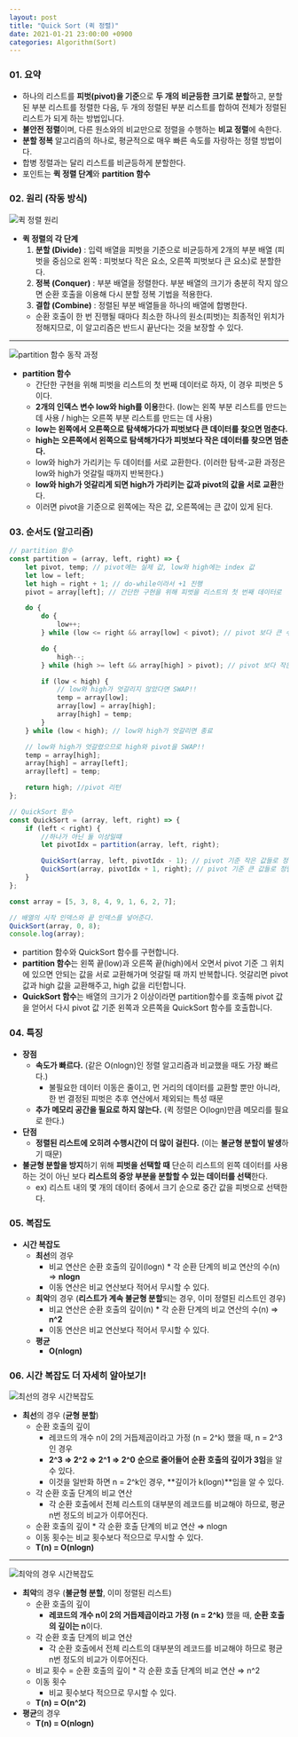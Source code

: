 ```yaml
---
layout: post
title: "Quick Sort (퀵 정렬)"
date: 2021-01-21 23:00:00 +0900
categories: Algorithm(Sort)
---
```


### 01. 요약

- 하나의 리스트를 **피벗(pivot)을 기준**으로 **두 개의** **비균등한** **크기로 분할**하고, 분할된 부분 리스트를 정렬한 다음, 두 개의 정렬된 부분 리스트를 합하여 전체가 정렬된 리스트가 되게 하는 방법입니다.
- **불안전 정렬**이며, 다른 원소와의 비교만으로 정렬을 수행하는 **비교 정렬**에 속한다.
- **분할 정복** 알고리즘의 하나로, 평균적으로 매우 빠른 속도를 자랑하는 정렬 방법이다.
- 합병 정렬과는 달리 리스트를 비균등하게 분할한다.
- 포인트는 **퀵 정렬 단계**와 **partition 함수**

### 02. 원리 (작동 방식)

![퀵 정렬 원리](/public/img/Sort/quicksort1.JPG)

- **퀵 정렬의 각 단계**
  1. **분할 (Divide)** : 입력 배열을 피벗을 기준으로 비균등하게 2개의 부분 배열 (피벗을 중심으로 왼쪽 : 피벗보다 작은 요소, 오른쪽 피벗보다 큰 요소)로 분할한다.
  2. **정복 (Conquer)** : 부분 배열을 정렬한다. 부분 배열의 크기가 충분히 작지 않으면 순환 호출을 이용해 다시 분할 정복 기법을 적용한다.
  3. **결합 (Combine)** : 정렬된 부분 배열들을 하나의 배열에 합병한다.
  - 순환 호출이 한 번 진행될 때마다 최소한 하나의 원소(피벗)는 최종적인 위치가 정해지므로, 이 알고리즘은 반드시 끝난다는 것을 보장할 수 있다.

---

![partition 함수 동작 과정](/public/img/Sort/quicksort1.JPG)

- **partition 함수**
  - 간단한 구현을 위해 피벗을 리스트의 첫 번째 데이터로 하자, 이 경우 피벗은 5이다.
  - **2개의 인덱스 변수 low와 high를 이용**한다. (low는 왼쪽 부분 리스트를 만드는 데 사용 / high는 오른쪽 부분 리스트를 만드는 데 사용)
  - **low는 왼쪽에서 오른쪽으로 탐색해가다가 피벗보다 큰 데이터를 찾으면 멈춘다.**
  - **high는 오른쪽에서 왼쪽으로 탐색해가다가 피벗보다 작은 데이터를 찾으면 멈춘다.**
  - low와 high가 가리키는 두 데이터를 서로 교환한다. (이러한 탐색-교환 과정은 low와 high가 엇갈릴 때까지 반복한다.)
  - **low와 high가 엇갈리게 되면 high가 가리키는 값과 pivot의 값을 서로 교환**한다.
  - 이러면 pivot을 기준으로 왼쪽에는 작은 값, 오른쪽에는 큰 값이 있게 된다.

### 03. 순서도 (알고리즘)

```jsx
// partition 함수
const partition = (array, left, right) => {
	let pivot, temp; // pivot에는 실제 값, low와 high에는 index 값
	let low = left;
	let high = right + 1; // do-while이라서 +1 진행
	pivot = array[left]; // 간단한 구현을 위해 피벗을 리스트의 첫 번째 데이터로

	do {
		do {
			low++;
		} while (low <= right && array[low] < pivot); // pivot 보다 큰 수가 있으면 멈춤

		do {
			high--;
		} while (high >= left && array[high] > pivot); // pivot 보다 작은 수가 있으면 멈춤

		if (low < high) {
			// low와 high가 엇갈리지 않았다면 SWAP!!
			temp = array[low];
			array[low] = array[high];
			array[high] = temp;
		}
	} while (low < high); // low와 high가 엇갈리면 종료

	// low와 high가 엇갈렸으므로 high와 pivot을 SWAP!!
	temp = array[high];
	array[high] = array[left];
	array[left] = temp;

	return high; //pivot 리턴
};

// QuickSort 함수
const QuickSort = (array, left, right) => {
	if (left < right) {
		//하나가 아닌 둘 이상일떄
		let pivotIdx = partition(array, left, right);

		QuickSort(array, left, pivotIdx - 1); // pivot 기준 작은 값들로 정렬된 왼쪽 리스트
		QuickSort(array, pivotIdx + 1, right); // pivot 기준 큰 값들로 정렬된 오른쪽 리스트
	}
};

const array = [5, 3, 8, 4, 9, 1, 6, 2, 7];

// 배열의 시작 인덱스와 끝 인덱스를 넣어준다.
QuickSort(array, 0, 8);
console.log(array);
```

- partition 함수와 QuickSort 함수를 구현합니다.
- **partition 함수**는 왼쪽 끝(low)과 오른쪽 끝(high)에서 오면서 pivot 기준 그 위치에 있으면 안되는 값을 서로 교환해가며 엇갈릴 때 까지 반복합니다. 엇갈리면 pivot값과 high 값을 교환해주고, high 값을 리턴합니다.
- **QuickSort 함수**는 배열의 크기가 2 이상이라면 partition함수를 호출해 pivot 값을 얻어서 다시 pivot 값 기준 왼쪽과 오른쪽을 QuickSort 함수를 호출합니다.

### 04. 특징

- **장점**
  - **속도가 빠르다.** (같은 O(nlogn)인 정렬 알고리즘과 비교했을 때도 가장 빠르다.)
    - 불필요한 데이터 이동은 줄이고, 먼 거리의 데이터를 교환할 뿐만 아니라, 한 번 결정된 피벗은 추후 연산에서 제외되는 특성 때문
  - **추가 메모리 공간을 필요로 하지 않는다.** (퀵 정렬은 O(logn)만큼 메모리를 필요로 한다.)
- **단점**
  - **정렬된 리스트에 오히려 수행시간이 더 많이 걸린다.** (이는 **불균형 분할이 발생**하기 때문)
- **불균형 분할을 방지**하기 위해 **피벗을 선택할 때** 단순히 리스트의 왼쪽 데이터를 사용하는 것이 아닌 보다 **리스트의 중앙 부분을 분할할 수 있는 데이터를 선택**한다.
  - ex) 리스트 내의 몇 개의 데이터 중에서 크기 순으로 중간 값을 피벗으로 선택한다.

### 05. 복잡도

- **시간 복잡도**
  - **최선**의 경우
    - 비교 연산은 순환 호출의 깊이(logn) \* 각 순환 단계의 비교 연산의 수(n) ⇒ **nlogn**
    - 이동 연산은 비교 연산보다 적어서 무시할 수 있다.
  - **최악**의 경우 (**리스트가 계속 불균형 분할**되는 경우, 이미 정렬된 리스트인 경우)
    - 비교 연산은 순환 호출의 깊이(n) \* 각 순환 단계의 비교 연산의 수(n) ⇒ **n^2**
    - 이동 연산은 비교 연산보다 적어서 무시할 수 있다.
  - **평균**
    - **O(nlogn)**

### 06. 시간 복잡도 더 자세히 알아보기!

![최선의 경우 시간복잡도](/public/img/Sort/quicksort3.JPG)

- **최선**의 경우 (**균형 분할**)
  - 순환 호출의 깊이
    - 레코드의 개수 n이 2의 거듭제곱이라고 가정 (n = 2^k) 했을 때, n = 2^3인 경우
    - **2^3 ⇒ 2^2 ⇒ 2^1 ⇒ 2^0** **순으로 줄어들어 순환 호출의 깊이가 3임**을 알 수 있다.
    - 이것을 일반화 하면 n = 2^k인 경우, **깊이가 k(logn)**임을 알 수 있다.
  - 각 순환 호출 단계의 비교 연산
    - 각 순환 호출에서 전체 리스트의 대부분의 레코드를 비교해야 하므로, 평균 n번 정도의 비교가 이루어진다.
  - 순환 호출의 깊이 \* 각 순환 호출 단계의 비교 연산 ⇒ nlogn
  - 이동 횟수는 비교 횟수보다 적으므로 무시할 수 있다.
  - **T(n) = O(nlogn)**

---

![최악의 경우 시간복잡도](/public/img/Sort/quicksort4.JPG)

- **최악**의 경우 (**불균형 분할**, 이미 정렬된 리스트)
  - 순환 호출의 깊이
    - **레코드의 개수 n이 2의 거듭제곱이라고 가정 (n = 2^k)** 했을 때, **순환 호출의 깊이는 n**이다.
  - 각 순환 호출 단계의 비교 연산
    - 각 순환 호출에서 전체 리스트의 대부분의 레코드를 비교해야 하므로 평균 n번 정도의 비교가 이루어진다.
  - 비교 횟수 = 순환 호출의 깊이 \* 각 순환 호출 단계의 비교 연산 ⇒ n^2
  - 이동 횟수
    - 비교 횟수보다 적으므로 무시할 수 있다.
  - **T(n) = O(n^2)**
- **평균**의 경우
  - **T(n) = O(nlogn)**
